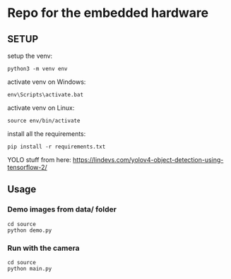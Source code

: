 # Repo for the embedded hardware

## SETUP
setup the venv:
```
python3 -m venv env
```

activate venv on Windows:
```
env\Scripts\activate.bat
```

activate venv on Linux:
```
source env/bin/activate
```

install all the requirements:
```
pip install -r requirements.txt
```

YOLO stuff from here:
https://lindevs.com/yolov4-object-detection-using-tensorflow-2/



## Usage
### Demo images from data/ folder
```
cd source
python demo.py
```

### Run with the camera
```
cd source
python main.py
```